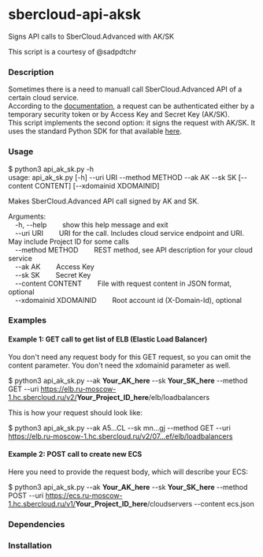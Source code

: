 # sbercloud-api-aksk
Signs API calls to SberCloud.Advanced with AK/SK  

This script is a courtesy of @sadpdtchr

### Description

Sometimes there is a need to manuall call SberCloud.Advanced API of a certain cloud service.  
According to the [documentation](https://support.hc.sbercloud.ru/api/ecs/en-us_topic_0124306062.html), a request can be authenticated either by a temporary security token or by Access Key and Secret Key (AK/SK).  
This script implements the second option: it signs the request with AK/SK.
It uses the standard Python SDK for that available [here](https://support.huaweicloud.com/intl/en-us/devg-apig/apig-dev-180307016.html).  

### Usage 

$ python3 api_ak_sk.py -h  
usage: api_ak_sk.py [-h] --uri URI --method METHOD --ak AK --sk SK [--content CONTENT] [--xdomainid XDOMAINID]  
  
Makes SberCloud.Advanced API call signed by AK and SK.  
  
Arguments:  
&emsp;-h, --help              &emsp;&emsp;show this help message and exit  
&emsp;--uri URI               &emsp;&emsp;URI for the call. Includes cloud service endpoint and URI. May include Project ID for some calls  
&emsp;--method METHOD         &emsp;&emsp;REST method, see API description for your cloud service  
&emsp;--ak AK                 &emsp;&emsp;Access Key  
&emsp;--sk SK                 &emsp;&emsp;Secret Key  
&emsp;--content CONTENT       &emsp;&emsp;File with request content in JSON format, optional  
&emsp;--xdomainid XDOMAINID   &emsp;&emsp;Root account id (X-Domain-Id), optional  

### Examples

#### Example 1: GET call to get list of ELB (Elastic Load Balancer)

You don't need any request body for this GET request, so you can omit the content parameter. You don't need the xdomainid parameter as well.  

$ python3 api_ak_sk.py --ak **Your_AK_here** --sk **Your_SK_here** --method GET --uri https://elb.ru-moscow-1.hc.sbercloud.ru/v2/<b>Your_Project_ID_here</b>/elb/loadbalancers  

This is how your request should look like:  

$ python3 api_ak_sk.py --ak A5...CL --sk mn...gj --method GET --uri https://elb.ru-moscow-1.hc.sbercloud.ru/v2/07...ef/elb/loadbalancers

#### Example 2: POST call to create new ECS

Here you need to provide the request body, which will describe your ECS:

$ python3 api_ak_sk.py --ak **Your_AK_here** --sk **Your_SK_here** --method POST --uri https://ecs.ru-moscow-1.hc.sbercloud.ru/v1/<b>Your_Project_ID_here</b>/cloudservers --content ecs.json

### Dependencies

### Installation

